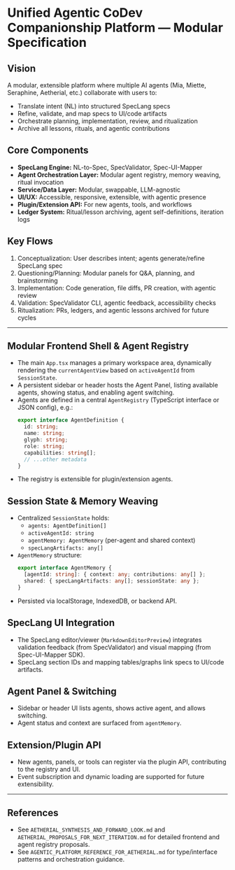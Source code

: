 # Unified Agentic CoDev Companionship Platform — Modular Specification

## Vision
A modular, extensible platform where multiple AI agents (Mia, Miette, Seraphine, Aetherial, etc.) collaborate with users to:
- Translate intent (NL) into structured SpecLang specs
- Refine, validate, and map specs to UI/code artifacts
- Orchestrate planning, implementation, review, and ritualization
- Archive all lessons, rituals, and agentic contributions

## Core Components
- **SpecLang Engine:** NL-to-Spec, SpecValidator, Spec-UI-Mapper
- **Agent Orchestration Layer:** Modular agent registry, memory weaving, ritual invocation
- **Service/Data Layer:** Modular, swappable, LLM-agnostic
- **UI/UX:** Accessible, responsive, extensible, with agentic presence
- **Plugin/Extension API:** For new agents, tools, and workflows
- **Ledger System:** Ritual/lesson archiving, agent self-definitions, iteration logs

## Key Flows
1. Conceptualization: User describes intent; agents generate/refine SpecLang spec
2. Questioning/Planning: Modular panels for Q&A, planning, and brainstorming
3. Implementation: Code generation, file diffs, PR creation, with agentic review
4. Validation: SpecValidator CLI, agentic feedback, accessibility checks
5. Ritualization: PRs, ledgers, and agentic lessons archived for future cycles

---

## Modular Frontend Shell & Agent Registry
- The main `App.tsx` manages a primary workspace area, dynamically rendering the `currentAgentView` based on `activeAgentId` from `SessionState`.
- A persistent sidebar or header hosts the Agent Panel, listing available agents, showing status, and enabling agent switching.
- Agents are defined in a central `AgentRegistry` (TypeScript interface or JSON config), e.g.:
  ```ts
  export interface AgentDefinition {
    id: string;
    name: string;
    glyph: string;
    role: string;
    capabilities: string[];
    // ...other metadata
  }
  ```
- The registry is extensible for plugin/extension agents.

## Session State & Memory Weaving
- Centralized `SessionState` holds:
  - `agents: AgentDefinition[]`
  - `activeAgentId: string`
  - `agentMemory: AgentMemory` (per-agent and shared context)
  - `specLangArtifacts: any[]`
- `AgentMemory` structure:
  ```ts
  export interface AgentMemory {
    [agentId: string]: { context: any; contributions: any[] };
    shared: { specLangArtifacts: any[]; sessionState: any };
  }
  ```
- Persisted via localStorage, IndexedDB, or backend API.

## SpecLang UI Integration
- The SpecLang editor/viewer (`MarkdownEditorPreview`) integrates validation feedback (from SpecValidator) and visual mapping (from Spec-UI-Mapper SDK).
- SpecLang section IDs and mapping tables/graphs link specs to UI/code artifacts.

## Agent Panel & Switching
- Sidebar or header UI lists agents, shows active agent, and allows switching.
- Agent status and context are surfaced from `agentMemory`.

## Extension/Plugin API
- New agents, panels, or tools can register via the plugin API, contributing to the registry and UI.
- Event subscription and dynamic loading are supported for future extensibility.

---

## References
- See `AETHERIAL_SYNTHESIS_AND_FORWARD_LOOK.md` and `AETHERIAL_PROPOSALS_FOR_NEXT_ITERATION.md` for detailed frontend and agent registry proposals.
- See `AGENTIC_PLATFORM_REFERENCE_FOR_AETHERIAL.md` for type/interface patterns and orchestration guidance.
